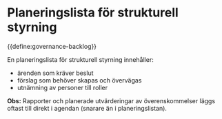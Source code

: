 # Planeringslista för strukturell styrning

<summary>
{{define:governance-backlog}}
</summary>

En planeringslista för strukturell styrning innehåller:

- ärenden som kräver beslut
- förslag som behöver skapas och övervägas
- utnämning av personer till roller

**Obs:** Rapporter och planerade utvärderingar av överenskommelser läggs oftast till direkt i agendan (snarare än i planeringslistan).